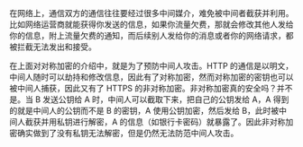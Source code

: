在网络上，通信双方的通信往往要经过很多中间媒介，难免被中间者截获并利用。比如网络运营商就能获得你发送的信息，如果你流量欠费，那就会修改其他人发给你的信息，附上流量欠费的通知，而后续别人发给你的消息或者你的网络请求，都被拦截无法发出和接受。

在上面对对称加密的介绍中，就是为了预防中间人攻击。HTTP 的通信是以明文，中间人随时可以劫持和修改信息，因此有了对称加密，然而对称加密的密钥也可以被中间人捕获，因此又有了 HTTPS 的非对称加密。非对称加密真的安全吗？并不是。当 B 发送公钥给 A 时，中间人可以截取下来，把自己的公钥发给 A，A 得到的就是中间人的公钥而不是 B 的密钥，A 使用公钥加密，然后发给 B，此时被中间人截获并用私钥进行解密，A 的信息（如银行卡密码）就暴露了。因此非对称加密确实做到了没有私钥无法解密，但是仍然无法防范中间人攻击。